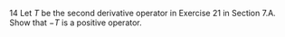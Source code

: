 14 Let $T$ be the second derivative operator in Exercise 21 in Section 7.A. Show that $-T$ is a positive operator.